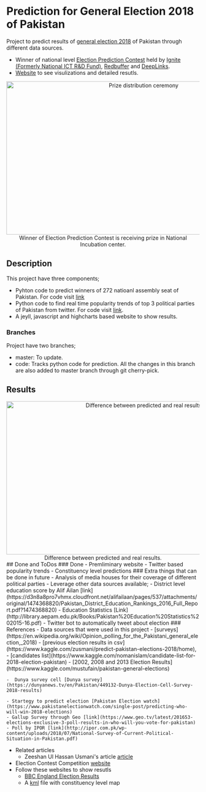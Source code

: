 # Prediction for General Election 2018 of Pakistan

Project to predict results of [general election 2018]() of Pakistan through different data sources.

- Winner of national level [Election Prediction Contest]() held by [Ignite (Formerly National ICT R&D Fund)](https://ignite.org.pk/), [Redbuffer](redbuffer.net/) and [DeepLinks](). 
-  [Website](https://awaisrauf.github.io/GE2018/) to see visulizations and detailed resutls.
<div align="center" >
<img src="https://raw.githubusercontent.com/awaisrauf/GE2018/master/imgs/cermony.jpg"  alt="Prize distribution ceremony" width="700" height="400" >
<figcaption> Winner of Election Prediction Contest is receiving prize in National Incubation center. </figcaption>
</div>

## Description
This project have three components;
- Pyhton code to predict winners of 272 natioanl assembly seat of Pakistan. For code visit [link]()
- Python code to find real time popularity trends of top 3 political parties
of Pakistan from twitter. For code visit [link]().
- A jeyll, javascript and highcharts based website to show 
results. 
### Branches
Project have two branches;
- master: To update.
- code:   Tracks python code for prediction. All the changes in this branch are also added to master branch through git cherry-pick.

## Results
<div align="center" >
<img src="https://raw.githubusercontent.com/awaisrauf/GE2018/master/imgs/result.png"  alt="Difference between predicted and real results" width="700" height="400" >
<figcaption> Difference between predicted and real results. </figcaption>
</div>
## Done and ToDos
### Done
- Premliminary website
- Twitter based popularity trends
- Constituency level predictions
### Extra things that can be done in future
- Analysis of media houses for their coverage of different political parties
- Leverage other data sources available;
	-  District level education score by Alif Ailan [link](https://d3n8a8pro7vhmx.cloudfront.net/alifailaan/pages/537/attachments/original/1474368820/Pakistan_District_Education_Rankings_2016_Full_Report.pdf?1474368820)
	- Education Statistics [Link](http://library.aepam.edu.pk/Books/Pakistan%20Education%20Statistics%202015-16.pdf)
	- Twitter bot to automatically tweet about election 
### References
- Data sources that were used in this project	
	- [surveys](https://en.wikipedia.org/wiki/Opinion_polling_for_the_Pakistani_general_election,_2018)
    - [previous election results in csv](https://www.kaggle.com/zusmani/predict-pakistan-elections-2018/home),
    - [candidates list](https://www.kaggle.com/nomanislam/candidate-list-for-2018-election-pakistan) 
    - [2002, 2008 and 2013 Election Results](https://www.kaggle.com/mustufain/pakistan-general-elections)

	-  Dunya survey cell [Dunya survey](https://dunyanews.tv/en/Pakistan/449132-Dunya-Election-Cell-Survey-2018-results)
	
	- Startegy to predict election [Pakistan Election watch](https://www.pakistanelectionwatch.com/single-post/predicting-who-will-win-2018-elections)
	- Gallup Survey through Geo [link](https://www.geo.tv/latest/201653-elections-exclusive-3-poll-results-in-who-will-you-vote-for-pakistan)
	- Poll by IPOR [link](http://ipor.com.pk/wp-content/uploads/2018/07/National-Survey-of-Current-Political-Situation-in-Pakistan.pdf)
	
- Related articles
	- Zeeshan Ul Hassan Usmani's article [article](https://www.linkedin.com/pulse/pakistan-general-elections-2018-how-data-science-can-usmani-ph-d/?published=t)
- Election Contest Competition [website](http://elections-prediction-competition.redbuffer.net/datasets/)
- Follow these websites to show resutls 
  - [BBC England Election Results](https://www.bbc.com/news/election/2017/results/england)
  - A [kml](https://drive.google.com/file/d/0B0yd9NmqxjWQTjFZVnAtWl8zUHc/view) file with constituency level map
 

 
 